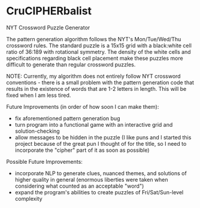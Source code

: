 # CruCIPHERbalist
NYT Crossword Puzzle Generator

The pattern generation algorithm follows the NYT's Mon/Tue/Wed/Thu crossword rules. The standard puzzle is a 15x15 grid with a black:white cell ratio of 36:189 with rotational symmetry. The density of the white cells and specifications regarding black cell placement make these puzzles more difficult to generate than regular crossword puzzles.

NOTE: Currently, my algorithm does not entirely follow NYT crossword conventions - there is a small problem with the pattern generation code that results in the existence of words that are 1-2 letters in length. This will be fixed when I am less tired.

Future Improvements (in order of how soon I can make them):
 - fix aforementioned pattern generation bug
 - turn program into a functional game with an interactive grid and solution-checking
 - allow messages to be hidden in the puzzle (I like puns and I started this project because of the great pun I thought of for the title, so I need to incorporate the "cipher" part of it as soon as possible)

Possible Future Improvements:
 - incorporate NLP to generate clues, nuanced themes, and solutions of higher quality in general (enormous liberties were taken when considering what counted as an acceptable "word")
 - expand the program's abilities to create puzzles of Fri/Sat/Sun-level complexity
